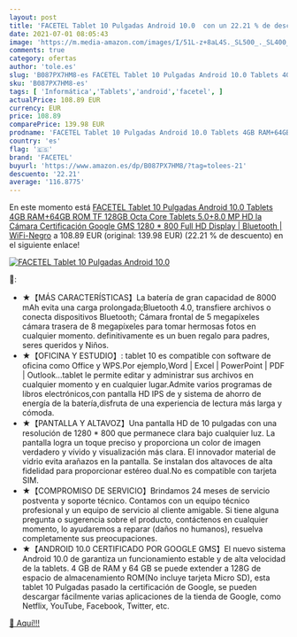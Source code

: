 ```yaml
---
layout: post
title: 'FACETEL Tablet 10 Pulgadas Android 10.0  con un 22.21 % de descuento'
date: 2021-07-01 08:05:43
image: 'https://m.media-amazon.com/images/I/51L-z+8aL4S._SL500_._SL400_.jpg'
comments: true
category: ofertas
author: 'tole.es'
slug: 'B087PX7HM8-es FACETEL Tablet 10 Pulgadas Android 10.0 Tablets 4GB...'
sku: 'B087PX7HM8-es'
tags: [ 'Informática','Tablets','android','facetel', ]
actualPrice: 108.89 EUR
currency: EUR
price: 108.89
comparePrice: 139.98 EUR
prodname: 'FACETEL Tablet 10 Pulgadas Android 10.0 Tablets 4GB RAM+64GB ROM  TF 128GB  Octa Core  Tablets 5.0+8.0 MP HD la Cámara  Certificación Google GMS  1280 * 800 Full HD Display | Bluetooth | WiFi-Negro'
country: 'es'
flag: '🇪🇸'
brand: 'FACETEL'
buyurl: 'https://www.amazon.es/dp/B087PX7HM8/?tag=tolees-21'
descuento: '22.21'
average: '116.8775'
---
```


En este momento está [FACETEL Tablet 10 Pulgadas Android 10.0 Tablets 4GB RAM+64GB ROM  TF 128GB  Octa Core  Tablets 5.0+8.0 MP HD la Cámara  Certificación Google GMS  1280 * 800 Full HD Display | Bluetooth | WiFi-Negro](https://www.amazon.es/dp/B087PX7HM8/?tag=tolees-21) a 108.89 EUR (original: 139.98 EUR) (22.21 %  de descuento) en el siguiente enlace!

[![FACETEL Tablet 10 Pulgadas Android 10.0 ](https://m.media-amazon.com/images/I/51L-z+8aL4S._SL500_._SL400_.jpg)](https://www.amazon.es/dp/B087PX7HM8/?tag=tolees-21)

🔎:

- ★【MÁS CARACTERÍSTICAS】La batería de gran capacidad de 8000 mAh evita una carga prolongada;Bluetooth 4.0, transfiere archivos o conecta dispositivos Bluetooth; Cámara frontal de 5 megapíxeles cámara trasera de 8 megapíxeles para tomar hermosas fotos en cualquier momento. definitivamente es un buen regalo para padres, seres queridos y Niños.
- ★【OFICINA Y ESTUDIO】: tablet 10 es compatible con software de oficina como Office y WPS.Por ejemplo,Word | Excel | PowerPoint | PDF | Outlook...tablet le permite editar y administrar sus archivos en cualquier momento y en cualquier lugar.Admite varios programas de libros electrónicos,con pantalla HD IPS de y sistema de ahorro de energía de la batería,disfruta de una experiencia de lectura más larga y cómoda.
- ★【PANTALLA Y ALTAVOZ】Una pantalla HD de 10 pulgadas con una resolución de 1280 * 800 que permanece clara bajo cualquier luz. La pantalla logra un toque preciso y proporciona un color de imagen verdadero y vívido y visualización más clara. El innovador material de vidrio evita arañazos en la pantalla. Se instalan dos altavoces de alta fidelidad para proporcionar estéreo dual.No es compatible con tarjeta SIM.
- ★【COMPROMISO DE SERVICIO】Brindamos 24 meses de servicio postventa y soporte técnico. Contamos con un equipo técnico profesional y un equipo de servicio al cliente amigable. Si tiene alguna pregunta o sugerencia sobre el producto, contáctenos en cualquier momento, lo ayudaremos a reparar (daños no humanos), resuelva completamente sus preocupaciones.
- ★【ANDROID 10.0 CERTIFICADO POR GOOGLE GMS】El nuevo sistema Android 10.0 de garantiza un funcionamiento estable y de alta velocidad de la tablets. 4 GB de RAM y 64 GB se puede extender a 128G de espacio de almacenamiento ROM(No incluye tarjeta Micro SD), esta tablet 10 Pulgadas pasado la certificación de Google, se pueden descargar fácilmente varias aplicaciones de la tienda de Google, como Netflix, YouTube, Facebook, Twitter, etc.

[🛒 Aquí!!!](https://www.amazon.es/dp/B087PX7HM8/?tag=tolees-21)
